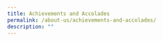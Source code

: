 ```yaml
---
title: Achievements and Accolades
permalink: /about-us/achievements-and-accolades/
description: ""
---
```

